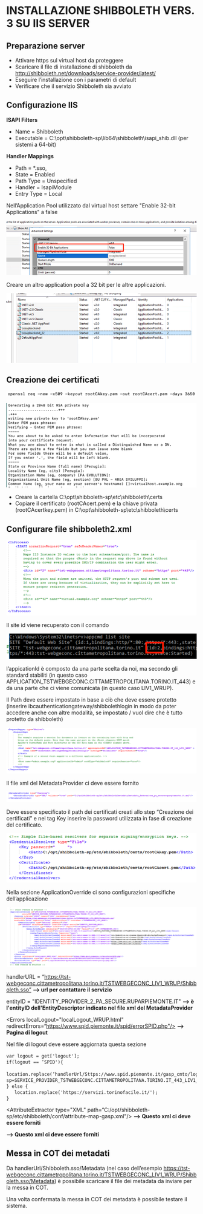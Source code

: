 # INSTALLAZIONE SHIBBOLETH VERS. 3 SU IIS SERVER

## Preparazione server

- Attivare https sul virtual host da proteggere
- Scaricare il file di installazione di shibboleth da http://shibboleth.net/downloads/service-provider/latest/
- Eseguire l’installazione con i parametri di default
- Verificare che il servizio Shibboleth sia avviato

## Configurazione IIS

**ISAPI Filters**
- Name = Shibboleth
- Executable = C:\opt\shibboleth-sp\lib64\shibboleth\isapi_shib.dll (per sistemi a 64-bit)

**Handler Mappings**
- Path = *.sso, 
- State = Enabled
- Path Type = Unspecified
- Handler = IsapiModule
- Entry Type = Local

Nell’Application Pool utilizzato dal virtual host settare "Enable 32-bit Applications" a false

![Lista Application Pools](./immagini/applicationPool_1.png)

Creare un altro application pool a 32 bit per le altre applicazioni.

![Lista Application Pools](./immagini/applicationPool_2.png)

## Creazione dei certificati

![Comando openssl](./immagini/openssl_1.png)

![Configurazione del certificato](./immagini/openssl_2.png)

- Creare la cartella C:\opt\shibboleth-sp\etc\shibboleth\certs
- Copiare il certificato (rootCAcert.pem) e la chiave privata (rootCAcertkey.pem) in C:\opt\shibboleth-sp\etc\shibboleth\certs 

## Configurare file shibboleth2.xml

![Comando openssl](./immagini/isapi.png)

Il site id viene recuperato con il comando

![Comando openssl](./immagini/appcmd.png)

l’appicationId è composto da una parte scelta da noi, ma secondo gli standard stabiliti (in questo caso APPLICATION_TSTWEBGECONC.CITTAMETROPOLITANA.TORINO.IT_443) e da una parte che ci viene comunicata (in questo caso LIV1_WRUP).

Il Path deve essere impostato in base a ciò che deve essere protetto (inserire ibcauthenticationgateway/shibbolethlogin in modo da poter accedere anche con altre modalità, se impostato / vuol dire che è tutto protetto da shibboleth)

![Comando openssl](./immagini/requestMapper.png)

Il file xml del MetadataProvider ci deve essere fornito

![Comando openssl](./immagini/metadataProvider.png)

Deve essere specificato il path dei certificati creati allo step “Creazione dei certificati” e nel tag Key inserire la password utilizzata in fase di creazione del certificato.

![Comando openssl](./immagini/credentialResolver.png)

Nella sezione ApplicationOverride ci sono configurazioni specifiche dell’applicazione

![Comando openssl](./immagini/applicationOverride.png)

handlerURL = “https://tst-webgeconc.cittametropolitana.torino.it/TSTWEBGECONC_LIV1_WRUP/Shibboleth.sso” **—-> url per contattare il servizio**

entityID = "IDENTITY_PROVIDER_2_PA_SECURE.RUPARPIEMONTE.IT" **--> è l'entityID dell'EntityDescriptor indicato nel file xml del MetadataProvider** 

<Errors localLogout="localLogout_WRUP.html" redirectErrors=“https://www.spid.piemonte.it/spid/errorSPID.php"/> **-—> Pagina di logout**

Nel file di logout deve essere aggiornata questa sezione

    var logout = get['logout'];
    if(logout == ‘SPID'){
        location.replace(‘handlerUrl/Sttps://www.spid.piemonte.it/gasp_cmto/logout.do?sp=SERVICE_PROVIDER_TSTWEBGECONC.CITTAMETROPOLITANA.TORINO.IT_443_LIV1_WRUP');
    } else {
	   location.replace('https://servizi.torinofacile.it/');
    }

<AttributeExtractor type="XML" path=“C:/opt/shibboleth-sp/etc/shibboleth/conf/attribute-map-gasp.xml"/> **-—> Questo xml ci deve essere forniti**

<AttributeFilter type="XML" path="C:/opt/shibboleth-sp/etc/shibboleth/conf/attribute-policy-gasp.xml"/>	**-—> Questo xml ci deve essere forniti**

## Messa in COT dei metadati

Da handlerUrl/Shibboleth.sso/Metadata (nel caso dell’esempio https://tst-webgeconc.cittametropolitana.torino.it/TSTWEBGECONC_LIV1_WRUP/Shibboleth.sso/Metadata) è possibile scaricare il file dei metadata da inviare per la messa in COT.

Una volta confermata la messa in COT dei metadata è possibile testare il sistema.